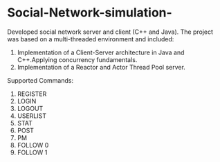 # Social-Network-simulation-
Developed social network server and client (C++ and Java). The project was based on a multi-threaded environment and included:
1. Implementation of a Client-Server architecture in Java and C++.Applying concurrency fundamentals.
2. Implementation of a Reactor and Actor Thread Pool server.

Supported Commands:

1. REGISTER
2. LOGIN
3. LOGOUT
4. USERLIST
5. STAT
6. POST
7. PM
8. FOLLOW 0
9. FOLLOW 1
